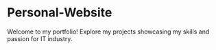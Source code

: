 # Personal-Website
Welcome to my portfolio! Explore my projects showcasing my skills and passion for IT industry.
